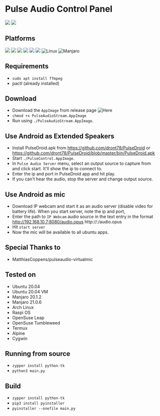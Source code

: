 # Pulse Audio Control Panel
<!---![](https://img.shields.io/github/v/release/noob-max-ai/pulse-audio-stream)-->
![](https://img.shields.io/badge/Maintained%3F-yes-green.svg)
![](https://img.shields.io/github/languages/code-size/noob-max-ai/pulse-audio-stream?style=flat-square)


## Platforms
![](https://img.shields.io/badge/Ubuntu-E95420?style=for-the-badge&logo=ubuntu&logoColor=white)
![](https://img.shields.io/badge/Arch_Linux-1793D1?style=for-the-badge&logo=arch-linux&logoColor=white)
![](https://img.shields.io/badge/Fedora-294172?style=for-the-badge&logo=fedora&logoColor=white)
![](https://img.shields.io/badge/Debian-A81D33?style=for-the-badge&logo=debian&logoColor=white)
![](https://img.shields.io/badge/Linux_Mint-87CF3E?style=for-the-badge&logo=linux-mint&logoColor=white)
![](https://img.shields.io/badge/Android-3DDC84?style=for-the-badge&logo=android&logoColor=white)
![Linux](https://img.shields.io/badge/Linux-FCC624?style=for-the-badge&logo=linux&logoColor=black)
![Manjaro](https://img.shields.io/badge/Manjaro-35BF5C?style=for-the-badge&logo=Manjaro&logoColor=white)

## Requirements
* `sudo apt install ffmpeg`
* pactl (already installed)


## Download 
* Download the `AppImage` from release page
 ![Here](https://github.com/noob-max-ai/pulse-audio-stream/releases/tag/0.6)
* `chmod +x PulseAudioStream.AppImage`
* Run using `./PulseAudioStream.AppImage`.


## Use Android as Extended Speakers
* Install PulseDroid.apk from https://github.com/dront78/PulseDroid
  or 
  https://github.com/dront78/PulseDroid/blob/master/bin/PulseDroid.apk
* Start `./PulseControl.AppImage`. 
* In `Pulse Audio Server` menu, select an output source to capture from and
  click start. It'll show the ip to connect to.
* Enter the ip and port in PulseDroid app and hit play.
* If you can't hear the audio, stop the server and change output source.


## Use Android as mic

* Download IP webcam and start it as an audio server (disable video for battery life).
  When you start server, note the ip and port,
* Enter the path to `IP Webcam` audio source in the text entry in the format
  http://192.168.10.7:8080/audio.opus
  http://<ip address>:<port>/audio.opus
* Hit `start server` 
* Now the mic will be available to all ubuntu apps.
 
## Special Thanks to
* MatthiasCoppens/pulseaudio-virtualmic 

## Tested on 
* Ubuntu 20.04
* Ubuntu 20.04 VM
* Manjaro 20.1.2
* Manjaro 21.0.6
* Arch Linux
* Raspi OS
* OpenSuse Leap
* OpenSuse Tumbleweed
* Termux
* Alpine
* Cygwin

## Running from source
* `zypper install python-tk`
* `python3 main.py`
 
 
## Build
* `zypper install python-tk`
* `pip3 install pyinstaller`
* `pyinstaller --onefile main.py`
